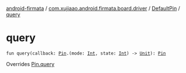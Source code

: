 [android-firmata](../../index.md) / [com.xujiaao.android.firmata.board.driver](../index.md) / [DefaultPin](index.md) / [query](./query.md)

# query

`fun query(callback: `[`Pin`](../-pin/index.md)`.(mode: `[`Int`](https://kotlinlang.org/api/latest/jvm/stdlib/kotlin/-int/index.html)`, state: `[`Int`](https://kotlinlang.org/api/latest/jvm/stdlib/kotlin/-int/index.html)`) -> `[`Unit`](https://kotlinlang.org/api/latest/jvm/stdlib/kotlin/-unit/index.html)`): `[`Pin`](../-pin/index.md)

Overrides [Pin.query](../-pin/query.md)

